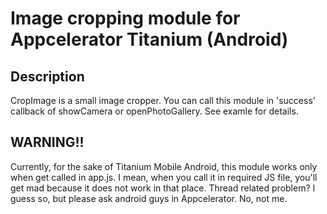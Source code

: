 Image cropping module for Appcelerator Titanium (Android)
=========================================

Description
-------------------
CropImage is a small image cropper. You can call this module in 'success' callback of showCamera or openPhotoGallery.
See examle for details.

WARNING!!
-------------------
Currently, for the sake of Titanium Mobile Android, this module works only when get called in app.js. I mean, when you call it in required JS file, you'll get mad because it does not work in that place. Thread related problem? I guess so, but please ask android guys in Appcelerator. No, not me.
